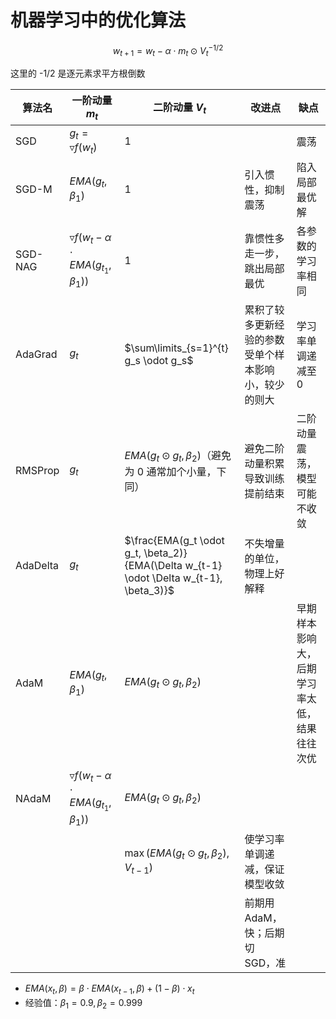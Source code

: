 # 机器学习中的优化算法

$$w_{t+1} = w_t - \alpha \cdot m_t \odot V_t^{-1/2}$$

这里的 -1/2 是逐元素求平方根倒数

| 算法名   | 一阶动量 $m_t$                                              | 二阶动量 $V_t$                                                                          | 改进点                                               | 缺点                                         |
|----------|-------------------------------------------------------------|-----------------------------------------------------------------------------------------|------------------------------------------------------|----------------------------------------------|
| SGD      | $g_t = \triangledown f(w_t)$                                | 1                                                                                       |                                                      | 震荡                                         |
| SGD-M    | $EMA(g_t, \beta_1)$                                         | 1                                                                                       | 引入惯性，抑制震荡                                   | 陷入局部最优解                               |
| SGD-NAG  | $\triangledown f(w_t - \alpha \cdot EMA(g_{t_1}, \beta_1))$ | 1                                                                                       | 靠惯性多走一步，跳出局部最优                         | 各参数的学习率相同                           |
| AdaGrad  | $g_t$                                                       | $\sum\limits_{s=1}^{t} g_s \odot g_s$                                                   | 累积了较多更新经验的参数受单个样本影响小，较少的则大 | 学习率单调递减至 0                           |
| RMSProp  | $g_t$                                                       | $EMA(g_t \odot g_t, \beta_2)$（避免为 0 通常加个小量，下同）                            | 避免二阶动量积累导致训练提前结束                     | 二阶动量震荡，模型可能不收敛                 |
| AdaDelta | $g_t$                                                       | $\frac{EMA(g_t \odot g_t, \beta_2)}{EMA(\Delta w_{t-1} \odot \Delta w_{t-1}, \beta_3)}$ | 不失增量的单位，物理上好解释                         |                                              |
| AdaM     | $EMA(g_t, \beta_1)$                                         | $EMA(g_t \odot g_t, \beta_2)$                                                           |                                                      | 早期样本影响大，后期学习率太低，结果往往次优 |
| NAdaM    | $\triangledown f(w_t - \alpha \cdot EMA(g_{t_1}, \beta_1))$ | $EMA(g_t \odot g_t, \beta_2)$                                                           |                                                      |                                              |
|          |                                                             | $\max(EMA(g_t \odot g_t, \beta_2), V_{t-1})$                                            | 使学习率单调递减，保证模型收敛                       |                                              |
|          |                                                             |                                                                                         | 前期用 AdaM，快；后期切 SGD，准                      |                                              |

* $EMA(x_t, \beta) = \beta \cdot EMA(x_{t-1}, \beta) + (1 - \beta) \cdot x_t$
* 经验值：$\beta_1 = 0.9, \beta_2 = 0.999$
